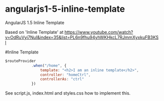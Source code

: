 # angularjs1-5-inline-template
AngularJS 1.5 Inline Template

Based on 'Inline Template' at https://www.youtube.com/watch?v=OdRuVyi7NuI&index=35&list=PL6n9fhu94yhWKHkcL7RJmmXyxkuFB3KSl

#Inline Template

```javascript
$routeProvider
            .when("/home", {
                template: "<h2>I am an inline template</h2>",
                controller: "homeCtrl",
                controllerAs: "ctrl"
            })
```

See script.js, index.html and styles.css how to implement this.
